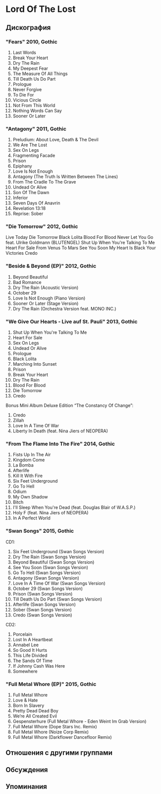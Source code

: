 # Lord Of The Lost



## Дискография

### "Fears" 2010, Gothic

1. Last Words
2. Break Your Heart
3. Dry The Rain
4. My Deepest Fear
5. The Measure Of All Things
6. Till Death Us Do Part
7. Prologue
8. Never Forgive
9. To Die For
10. Vicious Circle
11. Not From This World
12. Nothing Words Can Say
13. Sooner Or Later

### "Antagony" 2011, Gothic

1. Preludium: About Love, Death & The Devil
2. We Are The Lost
3. Sex On Legs
4. Fragmenting Facade
5. Prison
6. Epiphany
7. Love Is Not Enough
8. Antagony (The Truth Is Written Between The Lines)
9. From The Cradle To The Grave
10. Undead Or Alive
11. Son Of The Dawn
12. Inferior
13. Seven Days Of Anavrin
14. Revelation 13:18
15. Reprise: Sober

### "Die Tomorrow" 2012, Gothic

Live Today
Die Tomorrow
Black Lolita
Blood For Blood
Never Let You Go feat. Ulrike Goldmann (BLUTENGEL)
Shut Up When You're Talking To Me
Heart For Sale
From Venus To Mars
See You Soon
My Heart Is Black
Your Victories
Credo

### "Beside & Beyond (EP)" 2012, Gothic

1. Beyond Beautiful
2. Bad Romance
3. Dry The Rain (Acoustic Version)
4. October 29
5. Love Is Not Enough (Piano Version)
6. Sooner Or Later (Stage Version)
7. Dry The Rain (Orchestra Version feat. MONO INC.)

### "We Give Our Hearts - Live auf St. Pauli" 2013, Gothic

1. Shut Up When You're Talking To Me
2. Heart For Sale
3. Sex On Legs
4. Undead Or Alive
5. Prologue
6. Black Lolita
7. Marching Into Sunset
8. Prison
9. Break Your Heart
10. Dry The Rain
11. Blood For Blood
12. Die Tomorrow
13. Credo

Bonus Mini Album Deluxe Edition “The Constancy Of Change”:
1. Credo
2. Zillah
3. Love In A Time Of War
4. Liberty In Death (feat. Nina Jiers of NEOPERA)

### "From The Flame Into The Fire" 2014, Gothic

1. Fists Up In The Air
2. Kingdom Come
3. La Bomba
4. Afterlife
5. Kill It With Fire
6. Six Feet Underground
7. Go To Hell
8. Odium
9. My Own Shadow
10. Bitch
11. I'll Sleep When You're Dead (feat. Douglas Blair of W.A.S.P.)
12. Holy F (feat. Nina Jiers of NEOPERA)
13. In A Perfect World

### "Swan Songs" 2015, Gothic

CD1:
1. Six Feet Underground (Swan Songs Version)
2. Dry The Rain (Swan Songs Version)
3. Beyond Beautiful (Swan Songs Version)
4. See You Soon (Swan Songs Version)
5. Go To Hell (Swan Songs Version)
6. Antagony (Swan Songs Version)
7. Love In A Time Of War (Swan Songs Version)
8. October 29 (Swan Songs Version)
9. Prison (Swan Songs Version)
10. Till Death Us Do Part (Swan Songs Version)
11. Afterlife (Swan Songs Version)
12. Sober (Swan Songs Version)
13. Credo (Swan Songs Version)

CD2:
1. Porcelain
2. Lost In A Heartbeat
3. Annabel Lee
4. So Good It Hurts
5. This Life Divided
6. The Sands Of Time
7. If Johnny Cash Was Here
8. Somewhere

### "Full Metal Whore (EP)" 2015, Gothic

1. Full Metal Whore
2. Love & Hate
3. Born In Slavery
4. Pretty Dead Dead Boy
5. We’re All Created Evil
6. Gespensterhure (Full Metal Whore - Eden Weint Im Grab Version)
7. Full Metal Whore (Dope Stars Inc. Remix)
8. Full Metal Whore (Noize Corp Remix)
9. Full Metal Whore (Darkflower Dancefloor Remix)


## Отношения с другими группами


## Обсуждения


## Упоминания

